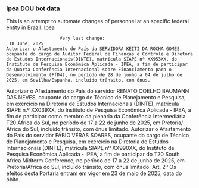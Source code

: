  ### Ipea DOU bot data
 This is an attempt to automate changes of personnel at an specific federal entity in Brazil: Ipea
 
                        Very last change: 
 	 18 June, 2025
	Autorizar o Afastamento do País da SERVIDORA KEITI DA ROCHA GOMES, ocupante do cargo de Auditor Federal de Finanças e Controle e Diretora de Estudos Internacionais(DINTE), matrícula SIAPE nº XX953XX, do Instituto de Pesquisa Econômica Aplicada - IPEA, a fim de participar da Quarta Conferência Internacional sobre Financiamento para o Desenvolvimento (FfD4), no período de 28 de junho a 04 de julho de 2025, em Sevilha/Espanha, incluído trânsito, com ônus.
Autorizar o Afastamento do País do servidor RENATO COELHO BAUMANN DAS NEVES, ocupante do cargo de Técnico de Planejamento e Pesquisa, em exercício na Diretoria de Estudos Internacionais (DINTE), matrícula SIAPE n.º XX039XX, do Instituto de Pesquisa Econômica Aplicada - IPEA, a fim de participar como membro da plenária da Conferência Intermediária T20 África do Sul, no período de 17 a 22 de junho de 2025, em Pretoria/África do Sul, incluído trânsito, com ônus limitado.
Autorizar o Afastamento do País do servidor FÁBIO VÉRAS SOARES, ocupante do cargo de Técnico de Planejamento e Pesquisa, em exercício na Diretoria de Estudos Internacionais (DINTE), matrícula SIAPE nº XX990XX, do Instituto de Pesquisa Econômica Aplicada - IPEA, a fim de participar do T20 South Africa Midterm Conference, no período de 17 a 22 de junho de 2025, em Pretoria/África do Sul, incluído trânsito, com ônus limitado.
Art. 2º Os efeitos desta Portaria entram em vigor em 23 de maio de 2025, data do óbito.
